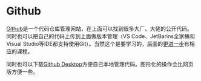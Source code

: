 # Github

[Github](https://github.com/)是一个代码仓库管理网站，在上面可以找到很多大厂、大佬的公开代码。同时也可以把自己的代码上传到上面做版本管理（VS Code、JetBarins全家桶和Visual Studio等IDE都支持使用Git）。当然这个是要学习的，后面的[更进一步](../../暑假里可以做的简单预习/更进一步.md)有相应的课程。

同时也可以下载[Github Desktop](https://desktop.github.com/)方便自己本地管理代码。图形化的操作会比网页版方便一些。
